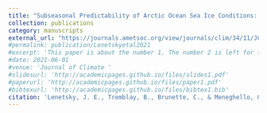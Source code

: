 ```yaml
---
title: "Subseasonal Predictability of Arctic Ocean Sea Ice Conditions: Bering Strait and Ekman-Driven Ocean Heat Transport"
collection: publications
category: manuscripts
external_url: "https://journals.ametsoc.org/view/journals/clim/34/11/JCLI-D-20-0544.1.xml"
#permalink: publication/Lenetskyetal2021
#excerpt: 'This paper is about the number 1. The number 2 is left for future work.'
#date: 2021-06-01
#venue: 'Journal of Climate '
#slidesurl: 'http://academicpages.github.io/files/slides1.pdf'
#paperurl: 'http://academicpages.github.io/files/paper1.pdf'
#bibtexurl: 'http://academicpages.github.io/files/bibtex1.bib'
citation: 'Lenetsky, J. E., Tremblay, B., Brunette, C., & Meneghello, G. (2021). Sub-seasonal predictability of Arctic Ocean sea ice conditions: Bering Strait and Ekman-driven ocean heat transport. Journal of Climate, 34(11), 4449–4462. DOI: 10.1175/JCLI-D-20-0544.1'
---
```


<!-- The contents above will be part of a list of publications, if the user clicks the link for the publication than the contents of section will be rendered as a full page, allowing you to provide more information about the paper for the reader. When publications are displayed as a single page, the contents of the above "citation" field will automatically be included below this section in a smaller font. -->
